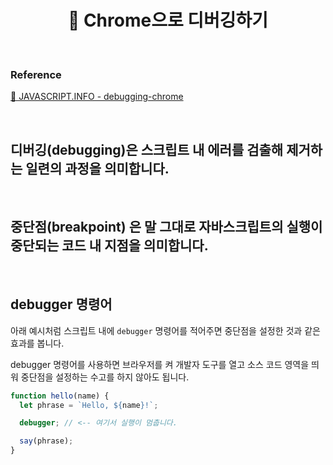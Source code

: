 # <div align="center">📍 Chrome으로 디버깅하기</div>

<br>

### Reference

[🔗 JAVASCRIPT.INFO - debugging-chrome](https://ko.javascript.info/debugging-chrome)

<br>

## 디버깅(debugging)은 스크립트 내 에러를 검출해 제거하는 일련의 과정을 의미합니다.

<br>

## 중단점(breakpoint) 은 말 그대로 자바스크립트의 실행이 중단되는 코드 내 지점을 의미합니다.

<br>

## debugger 명령어

아래 예시처럼 스크립트 내에 `debugger` 명령어를 적어주면 중단점을 설정한 것과 같은 효과를 봅니다.

debugger 명령어를 사용하면 브라우저를 켜 개발자 도구를 열고 소스 코드 영역을 띄워 중단점을 설정하는 수고를 하지 않아도 됩니다.

```jsx
function hello(name) {
  let phrase = `Hello, ${name}!`;

  debugger; // <-- 여기서 실행이 멈춥니다.

  say(phrase);
}
```
